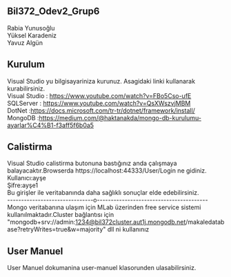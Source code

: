 ## Bil372_Odev2_Grup6
Rabia Yunusoğlu <br />
Yüksel Karadeniz <br />
Yavuz Algün <br />

## Kurulum

Visual Studio yu bilgisayariniza kurunuz. Asagidaki linki kullanarak kurabilirsiniz.<br />
Visual Studio : https://www.youtube.com/watch?v=FBo5Cso-ufE <br />
SQLServer     : https://www.youtube.com/watch?v=QsXWszvjMBM <br />
DotNet        :https://docs.microsoft.com/tr-tr/dotnet/framework/install/ <br />
MongoDB       :https://medium.com/@haktanakda/mongo-db-kurulumu-ayarlar%C4%B1-f3aff5f6b0a5 <br />
## Calistirma

Visual Studio calistirma butonuna bastığınız anda çalışmaya balayacaktır.Browserda https://localhost:44333/User/Login ne gidiniz.<br />
Kullanıcı:ayşe<br />
Şifre:ayşe1<br />
Bu girişler ile veritabanında daha sağlıklı sonuçlar elde edebilirsiniz.<br />
-------------------------------o----------------------------------------<br />
Mongo veritabanına ulaşım için MLab üzerinden free service sistemi kullanılmaktadır.Cluster bağlantısı için "mongodb+srv://admin:1234@bil372cluster.aut1j.mongodb.net/makaledatabase?retryWrites=true&w=majority" dll ni kullanınız<br />

## User Manuel

User Manuel dokumanina user-manuel klasorunden ulasabilirsiniz.
